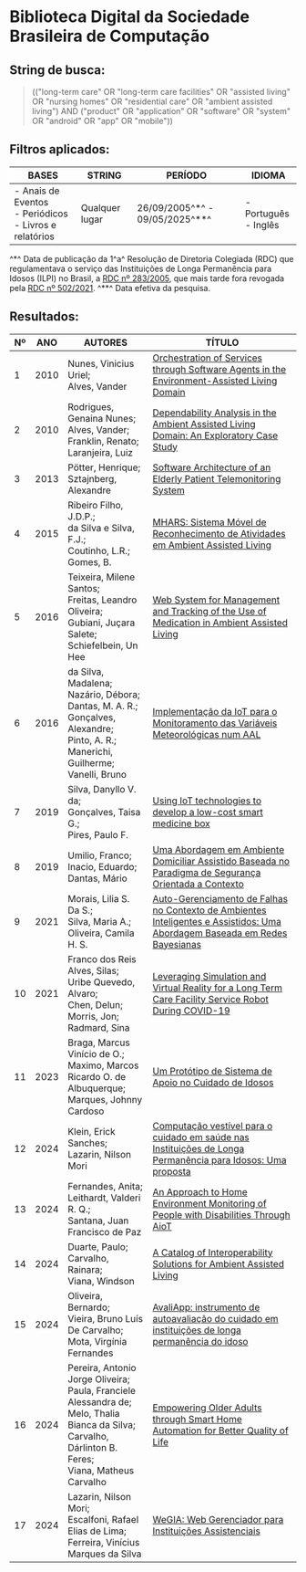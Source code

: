 # Biblioteca Digital da Sociedade Brasileira de Computação

## String de busca:
> (("long-term care" OR "long-term care facilities" OR "assisted living" OR "nursing homes" OR "residential care" OR "ambient assisted living") AND ("product" OR "application" OR "software" OR "system" OR "android" OR "app" OR "mobile"))

## Filtros aplicados:
| BASES | STRING | PERÍODO | IDIOMA |
| ----- | ------ | ------- | ------ |
| - Anais de Eventos<br>- Periódicos<br>- Livros e relatórios | Qualquer lugar | 26/09/2005^*^ - 09/05/2025^**^ | - Português<br>- Inglês |

^*^ Data de publicação da 1^a^ Resolução de Diretoria Colegiada (RDC) que regulamentava o serviço das Instituições de Longa Permanência para Idosos (ILPI) no Brasil, a [RDC nº 283/2005](https://bvsms.saude.gov.br/bvs/saudelegis/anvisa/2005/res0283_26_09_2005.html), que mais tarde fora revogada pela [RDC nº 502/2021](https://bvsms.saude.gov.br/bvs/saudelegis/anvisa/2020/rdc0502_27_05_2021.pdf).
^**^ Data efetiva da pesquisa.

## Resultados:
| Nº | ANO | AUTORES | TÍTULO |
| -- | --- | ------- | ------ |
| 1 | 2010 | Nunes, Vinicius Uriel;<br>Alves, Vander | [Orchestration of Services through Software Agents in the Environment-Assisted Living Domain](https://sol.sbc.org.br/index.php/sbsi/article/view/14701) |
| 2 | 2010 | Rodrigues, Genaina Nunes;<br>Alves, Vander;<br>Franklin, Renato;<br>Laranjeira, Luiz | [Dependability Analysis in the Ambient Assisted Living Domain: An Exploratory Case Study](https://sol.sbc.org.br/index.php/sbcars/article/view/28906) |
| 3 | 2013 | Pötter, Henrique;<br>Sztajnberg, Alexandre | [Software Architecture of an Elderly Patient Telemonitoring System](https://sol.sbc.org.br/index.php/sbcas/article/view/27715) |
| 4 | 2015 | Ribeiro Filho, J.D.P.;<br>da Silva e Silva, F.J.;<br>Coutinho, L.R.;<br>Gomes, B. | [MHARS: Sistema Móvel de Reconhecimento de Atividades em Ambient Assisted Living](https://sol.sbc.org.br/index.php/sbcup/article/view/10169) |
| 5 | 2016 | Teixeira, Milene Santos;<br>Freitas, Leandro Oliveira;<br>Gubiani, Juçara Salete;<br>Schiefelbein, Un Hee | [Web System for Management and Tracking of the Use of Medication in Ambient Assisted Living](https://sol.sbc.org.br/index.php/sbsi/article/view/5973) |
| 6 | 2016 | da Silva, Madalena;<br>Nazário, Débora;<br>Dantas, M. A. R.;<br>Gonçalves, Alexandre;<br>Pinto, A. R.;<br>Manerichi, Guilherme;<br>Vanelli, Bruno | [Implementação da IoT para o Monitoramento das Variáveis Meteorológicas num AAL](https://sol.sbc.org.br/index.php/sbcas/article/view/9904) |
| 7 | 2019 | Silva, Danyllo V. da;<br>Gonçalves, Taisa G.;<br>Pires, Paulo F. | [Using IoT technologies to develop a low-cost smart medicine box](https://sol.sbc.org.br/index.php/webmedia_estendido/article/view/8145) |
| 8 | 2019 | Umilio, Franco;<br>Inacio, Eduardo;<br>Dantas, Mário | [Uma Abordagem em Ambiente Domiciliar Assistido Baseada no Paradigma de Segurança Orientada a Contexto](https://sol.sbc.org.br/index.php/sscad_estendido/article/view/8693) |
| 9 | 2021 | Morais, Lilia S. Da S.;<br>Silva, Maria A.;<br>Oliveira, Camila H. S. | [Auto-Gerenciamento de Falhas no Contexto de Ambientes Inteligentes e Assistidos: Uma Abordagem Baseada em Redes Bayesianas](https://sol.sbc.org.br/index.php/ercemapi/article/view/17905) |
| 10 | 2021 | Franco dos Reis Alves, Silas;<br>Uribe Quevedo, Alvaro;<br>Chen, Delun;<br>Morris, Jon;<br>Radmard, Sina | [Leveraging Simulation and Virtual Reality for a Long Term Care Facility Service Robot During COVID-19](https://sol.sbc.org.br/index.php/svr/article/view/17536) |
| 11 | 2023 | Braga, Marcus Vinício de O.;<br>Maximo, Marcos Ricardo O. de Albuquerque;<br>Marques, Johnny Cardoso | [Um Protótipo de Sistema de Apoio no Cuidado de Idosos](https://sol.sbc.org.br/index.php/sbsi_estendido/article/view/24597) |
| 12 | 2024 | Klein, Erick Sanches;<br>Lazarin, Nilson Mori | [Computação vestível para o cuidado em saúde nas Instituições de Longa Permanência para Idosos: Uma proposta](https://sol.sbc.org.br/index.php/ercas/article/view/29694) |
| 13 | 2024 | Fernandes, Anita;<br>Leithardt, Valderi R. Q.;<br>Santana, Juan Francisco de Paz | [An Approach to Home Environment Monitoring of People with Disabilities Through AioT](https://sol.sbc.org.br/index.php/eradrs/article/view/28025) |
| 14 | 2024 | Duarte, Paulo;<br>Carvalho, Rainara;<br>Viana, Windson | [A Catalog of Interoperability Solutions for Ambient Assisted Living](https://sol.sbc.org.br/index.php/sbcars/article/view/30233) |
| 15 | 2024 | Oliveira, Bernardo;<br>Vieira, Bruno Luís De Carvalho;<br>Mota, Virgínia Fernandes | [AvaliApp: instrumento de autoavaliação do cuidado em instituições de longa permanência do idoso](https://sol.sbc.org.br/index.php/webmedia_estendido/article/view/30481) |
| 16 | 2024 | Pereira, Antonio Jorge Oliveira;<br>Paula, Franciele Alessandra de;<br>Melo, Thalia Bianca da Silva;<br>Carvalho, Dárlinton B. Feres;<br>Viana, Matheus Carvalho | [Empowering Older Adults through Smart Home Automation for Better Quality of Life](https://sol.sbc.org.br/index.php/webmedia/article/view/30336) |
| 17 | 2024 | Lazarin, Nilson Mori;<br>Escalfoni, Rafael Elias de Lima;<br>Ferreira, Vinícius Marques da Silva | [WeGIA: Web Gerenciador para Instituições Assistenciais](https://sol.sbc.org.br/index.php/latinoware/article/view/31544) |